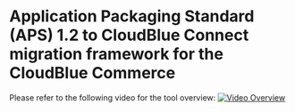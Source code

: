 # Application Packaging Standard (APS) 1.2 to CloudBlue Connect migration framework for the CloudBlue Commerce

Please refer to the following video for the tool overview:
[![Video Overview](https://yt-embed.herokuapp.com/embed?v=g637vcu8mAc)](https://www.youtube.com/watch?v=g637vcu8mAc "Click to watch")
